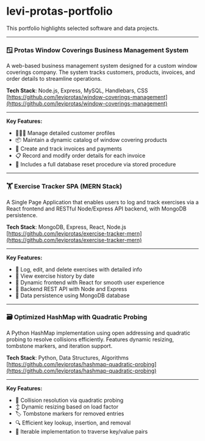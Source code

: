 # levi-protas-portfolio
This portfolio highlights selected software and data projects.

---

### 🪟 Protas Window Coverings Business Management System  
A web-based business management system designed for a custom window coverings company. The system tracks customers, products, invoices, and order details to streamline operations.

**Tech Stack**: Node.js, Express, MySQL, Handlebars, CSS  
[https://github.com/leviprotas/window-coverings-management](https://github.com/leviprotas/window-coverings-management)

---

**Key Features:**
- 🧑‍🤝‍🧑 Manage detailed customer profiles  
- 📦 Maintain a dynamic catalog of window covering products  
- 🧾 Create and track invoices and payments  
- 📋 Record and modify order details for each invoice  
- 🔄 Includes a full database reset procedure via stored procedure

---

### 🏋️ Exercise Tracker SPA (MERN Stack)  
A Single Page Application that enables users to log and track exercises via a React frontend and RESTful Node/Express API backend, with MongoDB persistence.

**Tech Stack**: MongoDB, Express, React, Node.js  
[https://github.com/leviprotas/exercise-tracker-mern](https://github.com/leviprotas/exercise-tracker-mern)

---

**Key Features:**  
- 🏃 Log, edit, and delete exercises with detailed info  
- 📅 View exercise history by date  
- 🔄 Dynamic frontend with React for smooth user experience  
- 📡 Backend REST API with Node and Express  
- 💾 Data persistence using MongoDB database

---

### 🗃️ Optimized HashMap with Quadratic Probing  
A Python HashMap implementation using open addressing and quadratic probing to resolve collisions efficiently. Features dynamic resizing, tombstone markers, and iteration support.

**Tech Stack**: Python, Data Structures, Algorithms  
[https://github.com/leviprotas/hashmap-quadratic-probing](https://github.com/leviprotas/hashmap-quadratic-probing)

---

**Key Features:**  
- 🔄 Collision resolution via quadratic probing  
- ↕️ Dynamic resizing based on load factor  
- 🏷️ Tombstone markers for removed entries  
- 🔍 Efficient key lookup, insertion, and removal  
- 🔁 Iterable implementation to traverse key/value pairs

